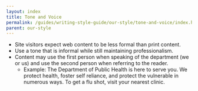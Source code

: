 ```yaml
---
layout: index
title: Tone and Voice
permalink: /guides/writing-style-guide/our-style/tone-and-voice/index.html
parent: our-style
---
```

- Site visitors expect web content to be less formal than print content.
- Use a tone that is informal while still maintaining professionalism.
- Content may use the first person when speaking of the department (we or us) and use
the second person when referring to the reader.
    - Example: The Department of Public Health is here to serve you. We protect health, foster self reliance, and protect the vulnerable in numerous ways. To get a flu shot, visit your nearest clinic.
